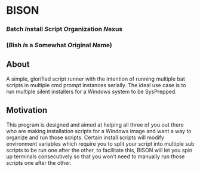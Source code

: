 # BISON
### *B*atch *I*nstall *S*cript *O*rganization *N*exus
### (*B*ish *I*s a *S*omewhat *O*riginal *N*ame)
## About
A simple, glorified script runner with the intention of running multiple bat scripts in multiple cmd prompt instances serially. The ideal use case is to run multiple silent installers for a Windows system to be SysPrepped. 

## Motivation
This program is designed and aimed at helping all three of you out there who are making installation scripts for a Windows image and want a way to organize and run those scripts. Certain install scripts will modify environment variables which require you to split your script into multiple sub scripts to be run one after the other, to facilitate this, BISON will let you spin up terminals consecutively so that you won't need to manually run those scripts one after the other.